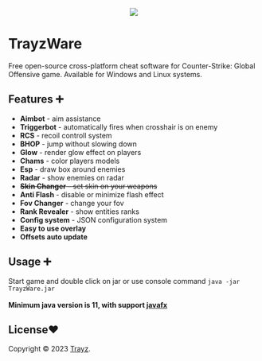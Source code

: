 <p align="center">
  <img src="https://img.shields.io/badge/Made%20with-Java-1f425f.svg?style=flat-square"/>
</p>

# TrayzWare
Free open-source cross-platform cheat software for Counter-Strike: Global Offensive game. Available for Windows and Linux systems.


## Features ➕

- **Aimbot** - aim assistance
- **Triggerbot** - automatically fires when crosshair is on enemy
- **RCS** - recoil controll system
- **BHOP** - jump without slowing down
- **Glow** - render glow effect on players
- **Chams** - color players models
- **Esp** - draw box around enemies
- **Radar** - show enemies on radar
- <s>**Skin Changer** - set skin on your weapons</s>
- **Anti Flash** - disable or minimize flash effect
- **Fov Changer** - change your fov
- **Rank Revealer** - show entities ranks
- **Config system** - JSON configuration system
- **Easy to use overlay**
- **Offsets auto update**

## Usage ➕
Start game and double click on jar or use console command `java -jar TrayzWare.jar` <br/> <br/>
**Minimum java version is 11, with support [javafx](https://bell-sw.com/pages/downloads/)**

## License❤️

Copyright © 2023 [Trayz](https://github.com/Trayzik).<br />
